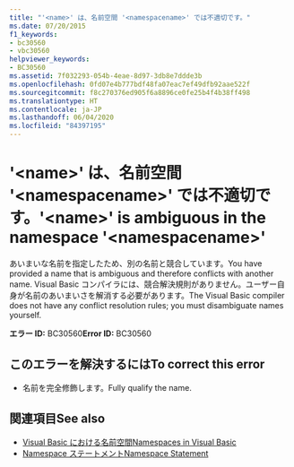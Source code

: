 ```yaml
---
title: "'<name>' は、名前空間 '<namespacename>' では不適切です。"
ms.date: 07/20/2015
f1_keywords:
- bc30560
- vbc30560
helpviewer_keywords:
- BC30560
ms.assetid: 7f032293-054b-4eae-8d97-3db8e7ddde3b
ms.openlocfilehash: 0fd07e4b777bdf48fa07eac7ef49dfb92aae522f
ms.sourcegitcommit: f8c270376ed905f6a8896ce0fe25b4f4b38ff498
ms.translationtype: HT
ms.contentlocale: ja-JP
ms.lasthandoff: 06/04/2020
ms.locfileid: "84397195"
---
```

# <a name="name-is-ambiguous-in-the-namespace-namespacename"></a><span data-ttu-id="0ea5f-102">'\<name>' は、名前空間 '\<namespacename>' では不適切です。</span><span class="sxs-lookup"><span data-stu-id="0ea5f-102">'\<name>' is ambiguous in the namespace '\<namespacename>'</span></span>
<span data-ttu-id="0ea5f-103">あいまいな名前を指定したため、別の名前と競合しています。</span><span class="sxs-lookup"><span data-stu-id="0ea5f-103">You have provided a name that is ambiguous and therefore conflicts with another name.</span></span> <span data-ttu-id="0ea5f-104">Visual Basic コンパイラには、競合解決規則がありません。ユーザー自身が名前のあいまいさを解消する必要があります。</span><span class="sxs-lookup"><span data-stu-id="0ea5f-104">The Visual Basic compiler does not have any conflict resolution rules; you must disambiguate names yourself.</span></span>  
  
 <span data-ttu-id="0ea5f-105">**エラー ID:** BC30560</span><span class="sxs-lookup"><span data-stu-id="0ea5f-105">**Error ID:** BC30560</span></span>  
  
## <a name="to-correct-this-error"></a><span data-ttu-id="0ea5f-106">このエラーを解決するには</span><span class="sxs-lookup"><span data-stu-id="0ea5f-106">To correct this error</span></span>  
  
- <span data-ttu-id="0ea5f-107">名前を完全修飾します。</span><span class="sxs-lookup"><span data-stu-id="0ea5f-107">Fully qualify the name.</span></span>  
  
## <a name="see-also"></a><span data-ttu-id="0ea5f-108">関連項目</span><span class="sxs-lookup"><span data-stu-id="0ea5f-108">See also</span></span>

- [<span data-ttu-id="0ea5f-109">Visual Basic における名前空間</span><span class="sxs-lookup"><span data-stu-id="0ea5f-109">Namespaces in Visual Basic</span></span>](../../programming-guide/program-structure/namespaces.md)
- [<span data-ttu-id="0ea5f-110">Namespace ステートメント</span><span class="sxs-lookup"><span data-stu-id="0ea5f-110">Namespace Statement</span></span>](../statements/namespace-statement.md)
